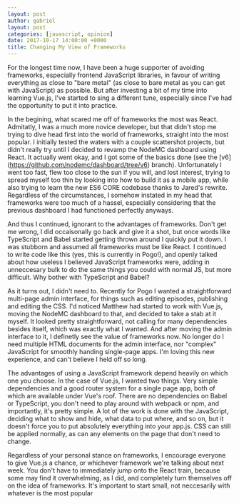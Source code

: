 ```yaml
---
layout: post
author: gabriel
layout: post
categories: [javascript, opinion]
date: 2017-10-17 14:00:00 +0000
title: Changing My View of Frameworks
---
```


For the longest time now, I have been a huge supporter of avoiding frameworks,
especially frontend JavaScript libraries, in favour of writing everything as
close to "bare metal" (as close to bare metal as you can get with JavaScript) as
possible. But after investing a bit of my time into learning Vue.js, I've
started to sing a different tune, especially since I've had the opportunity to
put it into practice.

In the begining, what scared me off of frameworks the most was React. Admitatly,
I was a much more novice developer, but that didn't stop me trying to dive head
first into the world of frameworks, straight into the most popular. I initially
tested the waters with a couple scattershot projects, but didn't really try
until I decided to revamp the NodeMC dashboard using React. It actually went
okay, and I got some of the basics done (see the [v6]
(https://github.com/nodemc/dashboard/tree/v6)  branch). Unfortunately I went too
fast, flew too close to the sun if you will, and lost interest, trying to spread
myself too thin by looking into how to build it as a mobile app, while also
trying to learn the new ES6 CORE codebase thanks to Jared's rewrite. Regardless
of the circumstances, I somehow instated in my head that frameworks were too
much of a hassel, especially considering that the previous dashboard I had
functioned perfectly anyways.

And thus I continued, ignorant to the advantages of frameworks. Don't get me
wrong, I did occaisonally go back and give it a shot, but once words like
TypeScript and Babel started getting thrown around I quickly put it down. I was
stubborn and assumed all  frameworks must  be like React. I continued to write
code like this  (yes, this is currently in Pogo!), and openly talked about how
useless I believed JavaScript frameworks were, adding in unneccesary bulk to do
the same things you could with normal JS, but more difficult. Why bother with
TypeScript and Babel?



As it turns out, I didn't need to. Recently for Pogo I wanted a straightforward
multi-page admin interface, for things such as editing episodes, publishing and
editing the CSS. I'd noticed Matthew had started to work with Vue.js, moving the
NodeMC dashboard to that, and decided to take a stab at it myself. It looked 
pretty straightforward, not calling for many dependencies besides itself, which
was exactly what I wanted. And after moving the admin interface to it, I
definetly see the value of frameworks now. No longer do I need multiple HTML
documents for the admin interface, nor "complex" JavaScript for smoothly handing
single-page apps. I'm loving this new experience, and can't believe I held off
so long.

The advantages of using a JavaScript framework depend heavily on which one you
choose. In the case of Vue.js, I wanted two things. Very simple dependencies and
a good router system for a single page app, both of which are available under
Vue's roof. There are no dependencies on Babel or TypeScript, you don't need to
play around with webpack or npm, and importantly, it's pretty simple. A lot of
the work is done with the JavaScript, deciding what to show and hide, what data
to put where, and so on, but it doesn't force  you to put absolutely everything
into your app.js. CSS can still be applied normally, as can any elements on the
page that don't need to change.

Regardless of your personal stance on frameworks, I encourage everyone to give
Vue.js a chance, or whichever framework we're talking about next week. You don't
have to immediately jump onto the React train, because some may find it
overwhelming, as I did, and completely turn themselves off on the idea of
frameworks. It's important to start small, not neccesarily with whatever is the
most popular